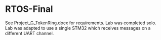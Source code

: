 # RTOS-Final
See Project_G_TokenRing.docx for requirements. 
Lab was completed solo. 
Lab was adapted to use a single STM32 which receives messages on a different UART channel. 
